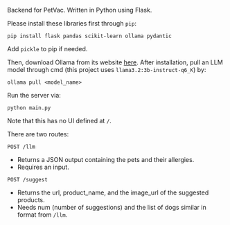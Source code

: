 Backend for PetVac. Written in Python using Flask.

Please install these libraries first through `pip`:
```
pip install flask pandas scikit-learn ollama pydantic
```

Add `pickle` to pip if needed.

Then, download Ollama from its website [here](https://ollama.com/download).
After installation, pull an LLM model through cmd (this project uses `llama3.2:3b-instruct-q6_K`) by:
```
ollama pull <model_name>
```
Run the server via:
```
python main.py
```
Note that this has no UI defined at `/`.

There are two routes:

`POST /llm`
- Returns a JSON output containing the pets and their allergies.
- Requires an input.

`POST /suggest`
- Returns the url, product_name, and the image_url of the suggested products.
- Needs num (number of suggestions) and the list of dogs similar in format from `/llm`.

